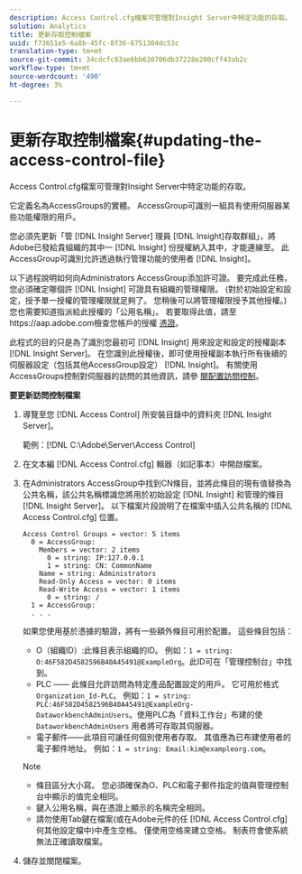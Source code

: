 ```yaml
---
description: Access Control.cfg檔案可管理對Insight Server中特定功能的存取。
solution: Analytics
title: 更新存取控制檔案
uuid: f73651e5-6a8b-45fc-8f36-6751304dc53c
translation-type: tm+mt
source-git-commit: 34cdcfc83ae6bb620706db37228e200cff43ab2c
workflow-type: tm+mt
source-wordcount: '490'
ht-degree: 3%

---
```



# 更新存取控制檔案{#updating-the-access-control-file}

Access Control.cfg檔案可管理對Insight Server中特定功能的存取。

它定義名為AccessGroups的實體。 AccessGroup可識別一組具有使用伺服器某些功能權限的用戶。

您必須先更新「管 [!DNL Insight Server] 理員 [!DNL Insight]存取群組」，將Adobe已發給貴組織的其中一 [!DNL Insight] 份授權納入其中，才能連線至。 此AccessGroup可識別允許透過執行管理功能的使用者 [!DNL Insight]。

以下過程說明如何向Administrators AccessGroup添加許可證。 要完成此任務，您必須確定哪個許 [!DNL Insight] 可證具有組織的管理權限。 (對於初始設定和設定，授予單一授權的管理權限就足夠了。 您稍後可以將管理權限授予其他授權。) 您也需要知道指派給此授權的「公用名稱」。 若要取得此值，請至https://aap.adobe.com檢查您帳戶的授權 [憑證](https://aap.adobe.com)。

此程式的目的只是為了識別您最初可 [!DNL Insight] 用來設定和設定的授權副本 [!DNL Insight Server]。 在您識別此授權後，即可使用授權副本執行所有後續的伺服器設定（包括其他AccessGroup設定） [!DNL Insight]。 有關使用AccessGroups控制對伺服器的訪問的其他資訊，請參 [閱配置訪問控制](../../../../home/c-inst-svr/c-admin-inst-svr/c-config-acs-ctrl/c-config-acs-ctrl.md#concept-ac385e870dbe4b57a72bf7266b60f93d)。

**要更新訪問控制檔案**

1. 導覽至您 [!DNL Access Control] 所安裝目錄中的資料夾 [!DNL Insight Server]。

   範例：[!DNL C:\Adobe\Server\Access Control]

1. 在文本編 [!DNL Access Control.cfg] 輯器（如記事本）中開啟檔案。
1. 在Administrators AccessGroup中找到CN條目，並將此條目的現有值替換為公共名稱，該公共名稱標識您將用於初始設定 [!DNL Insight] 和管理的條目 [!DNL Insight Server]。 以下檔案片段說明了在檔案中插入公共名稱的 [!DNL Access Control.cfg] 位置。

   ```
   Access Control Groups = vector: 5 items 
     0 = AccessGroup: 
       Members = vector: 2 items 
         0 = string: IP:127.0.0.1 
         1 = string: CN: CommonName 
       Name = string: Administrators 
       Read-Only Access = vector: 0 items 
       Read-Write Access = vector: 1 items 
         0 = string: / 
     1 = AccessGroup: 
     . . . 
   ```

   如果您使用基於憑據的驗證，將有一些額外條目可用於配置。 這些條目包括：

   * O（組織ID）:此條目表示組織的ID。 例如：`1 = string: O:46F582D4582596B40A45491@ExampleOrg`。此ID可在「管理控制台」中找到。
   * PLC —— 此條目允許訪問為特定產品配置設定的用戶。 它可用於格式 `Organization_Id-PLC`。 例如：`1 = string: PLC:46F582D4582596B40A45491@ExampleOrg-DataworkbenchAdminUsers`。使用PLC為「資料工作台」布建的使 `DataworkbenchAdminUsers` 用者將可存取其伺服器。
   * 電子郵件——此項目可讓任何個別使用者存取。 其值應為已布建使用者的電子郵件地址。 例如：`1 = string: Email:kim@exampleorg.com`。

   >[!NOTE]
   >
   >
   >    
   >    
   >    * 條目區分大小寫。 您必須確保為O、PLC和電子郵件指定的值與管理控制台中顯示的值完全相同。
   >    * 鍵入公用名稱，與在憑證上顯示的名稱完全相同。
   >    * 請勿使用Tab鍵在檔案(或在Adobe元件的任 [!DNL Access Control.cfg] 何其他設定檔中)中產生空格。 僅使用空格來建立空格。 制表符會使系統無法正確讀取檔案。


1. 儲存並關閉檔案。

